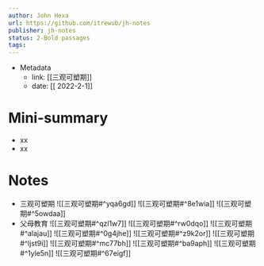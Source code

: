 ```yaml
---
author: John Hexa
url: https://github.com/itrewub/jh-notes
publisher: jh-notes
status: 2-Bold passages
tags: 
---
```

- Metadata
	- link: [[三观可塑期]]
	- date: [[ 2022-2-1]]
# Mini-summary
- xx
- xx
# Notes
- 三观可塑期
![[三观可塑期#^yqa6gd]]
![[三观可塑期#^8e1wia]]
![[三观可塑期#^5owdaa]]
- 父母教育
![[三观可塑期#^qzl1w7]]
![[三观可塑期#^rw0dqo]]
![[三观可塑期#^alajau]]
![[三观可塑期#^0g4jhe]]
![[三观可塑期#^z9k2or]]
![[三观可塑期#^ljst9i]]
![[三观可塑期#^mc77bh]]
![[三观可塑期#^ba9aph]]
![[三观可塑期#^1yle5n]]
![[三观可塑期#^67eigf]]